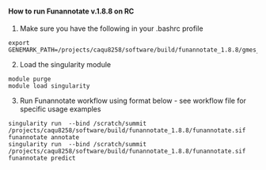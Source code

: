 #### How to run Funannotate v.1.8.8 on RC

1. Make sure you have the following in your .bashrc profile
``` 
export GENEMARK_PATH=/projects/caqu8258/software/build/funannotate_1.8.8/gmes_linux_64/
```
2. Load the singularity module
``` 
module purge
module load singularity
```
3. Run Funannotate workflow using format below - see workflow file for specific usage examples

```
singularity run  --bind /scratch/summit /projects/caqu8258/software/build/funannotate_1.8.8/funannotate.sif funannotate annotate
singularity run  --bind /scratch/summit /projects/caqu8258/software/build/funannotate_1.8.8/funannotate.sif funannotate predict

```

